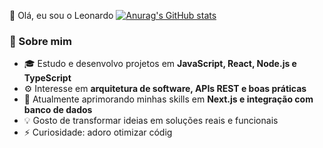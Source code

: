 👋 Olá, eu sou o Leonardo
[![Anurag's GitHub stats](https://github-readme-stats.vercel.app/api?username=anuraghazra)](https://github.com/anuraghazra/github-readme-stats)



### 🧠 Sobre mim

- 🎓 Estudo e desenvolvo projetos em **JavaScript, React, Node.js e TypeScript**
- ⚙️ Interesse em **arquitetura de software, APIs REST e boas práticas**
- 🌱 Atualmente aprimorando minhas skills em **Next.js e integração com banco de dados**
- 💡 Gosto de transformar ideias em soluções reais e funcionais
- ⚡ Curiosidade: adoro otimizar códig
